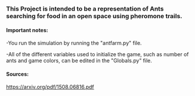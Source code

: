 ### This Project is intended to be a representation of Ants searching for food in an open space using pheromone trails. 

#### Important notes:

-You run the simulation by running the "antfarm.py" file.

-All of the different variables used to initialize the game, such as number of ants and game colors, can be edited in the "Globals.py" file.


#### Sources:

https://arxiv.org/pdf/1508.06816.pdf

	
